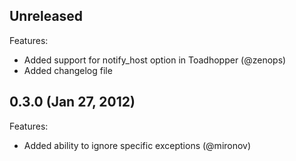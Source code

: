## Unreleased

Features:

  - Added support for notify_host option in Toadhopper (@zenops)
  - Added changelog file

## 0.3.0 (Jan 27, 2012)

Features:

  - Added ability to ignore specific exceptions (@mironov)
